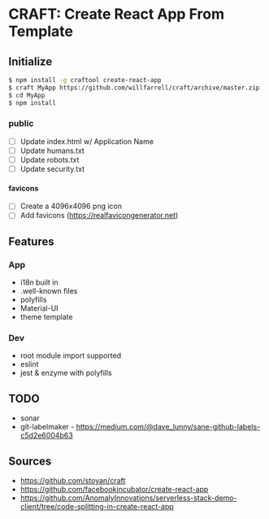 # CRAFT: Create React App From Template

## Initialize
```bash
$ npm install -g craftool create-react-app
$ craft MyApp https://github.com/willfarrell/craft/archive/master.zip
$ cd MyApp
$ npm install
```

### public
- [ ] Update index.html w/ Application Name
- [ ] Update humans.txt
- [ ] Update robots.txt
- [ ] Update security.txt

#### favicons
- [ ] Create a 4096x4096 png icon
- [ ] Add favicons (https://realfavicongenerator.net)

## Features
### App 
- i18n built in
- .well-known files
- polyfills
- Material-UI
- theme template

### Dev
- root module import supported
- eslint
- jest & enzyme with polyfills

## TODO
- sonar
- git-labelmaker - https://medium.com/@dave_lunny/sane-github-labels-c5d2e6004b63
  
## Sources
- https://github.com/stoyan/craft
- https://github.com/facebookincubator/create-react-app
- https://github.com/AnomalyInnovations/serverless-stack-demo-client/tree/code-splitting-in-create-react-app
